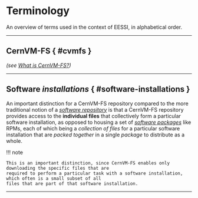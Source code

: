 # Terminology

An overview of terms used in the context of EESSI, in alphabetical order.

---

## CernVM-FS { #cvmfs }

*(see [What is CernVM-FS?](https://multixscale.github.io/cvmfs-tutorial-hpc-best-practices/cvmfs/what-is-cvmfs/))*

---

## Software *installations* { #software-installations }

An important distinction for a CernVM-FS repository compared to the more traditional notion of a
[*software repository*](https://en.wikipedia.org/wiki/Software_repository) is that a CernVM-FS repository
provides access to the **individual files** that collectively form a particular software installation, as opposed to
housing a set of [*software packages*](https://en.wikipedia.org/wiki/Package_format) like RPMs,
each of which being a *collection of files* for a particular software installation that are *packed together*
in a single *package* to distribute as a whole.

!!! note

    This is an important distinction, since CernVM-FS enables only downloading the specific files that are
    required to perform a particular task with a software installation, which often is a small subset of all
    files that are part of that software installation.

---
